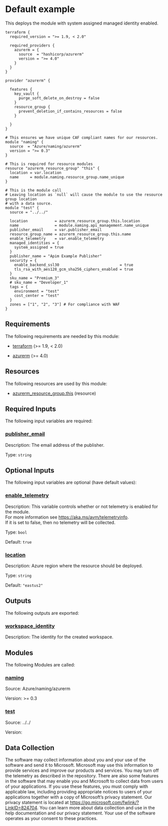<!-- BEGIN_TF_DOCS -->
# Default example

This deploys the module with system assigned managed identity enabled.

```hcl
terraform {
  required_version = ">= 1.9, < 2.0"

  required_providers {
    azurerm = {
      source  = "hashicorp/azurerm"
      version = ">= 4.0"
    }
  }
}

provider "azurerm" {

  features {
    key_vault {
      purge_soft_delete_on_destroy = false
    }
    resource_group {
      prevent_deletion_if_contains_resources = false
    }

  }
}

# This ensures we have unique CAF compliant names for our resources.
module "naming" {
  source  = "Azure/naming/azurerm"
  version = ">= 0.3"
}

# This is required for resource modules
resource "azurerm_resource_group" "this" {
  location = var.location
  name     = module.naming.resource_group.name_unique
}

# This is the module call
# Leaving location as `null` will cause the module to use the resource group location
# with a data source.
module "test" {
  source = "../../"

  location            = azurerm_resource_group.this.location
  name                = module.naming.api_management.name_unique
  publisher_email     = var.publisher_email
  resource_group_name = azurerm_resource_group.this.name
  enable_telemetry    = var.enable_telemetry
  managed_identities = {
    system_assigned = true
  }
  publisher_name = "Apim Example Publisher"
  security = {
    enable_backend_ssl30                           = true
    tls_rsa_with_aes128_gcm_sha256_ciphers_enabled = true
  }
  sku_name = "Premium_3"
  # sku_name = "Developer_1"
  tags = {
    environment = "test"
    cost_center = "test"
  }
  zones = ["1", "2", "3"] # For compliance with WAF
}
```

<!-- markdownlint-disable MD033 -->
## Requirements

The following requirements are needed by this module:

- <a name="requirement_terraform"></a> [terraform](#requirement\_terraform) (>= 1.9, < 2.0)

- <a name="requirement_azurerm"></a> [azurerm](#requirement\_azurerm) (>= 4.0)

## Resources

The following resources are used by this module:

- [azurerm_resource_group.this](https://registry.terraform.io/providers/hashicorp/azurerm/latest/docs/resources/resource_group) (resource)

<!-- markdownlint-disable MD013 -->
## Required Inputs

The following input variables are required:

### <a name="input_publisher_email"></a> [publisher\_email](#input\_publisher\_email)

Description: The email address of the publisher.

Type: `string`

## Optional Inputs

The following input variables are optional (have default values):

### <a name="input_enable_telemetry"></a> [enable\_telemetry](#input\_enable\_telemetry)

Description: This variable controls whether or not telemetry is enabled for the module.  
For more information see <https://aka.ms/avm/telemetryinfo>.  
If it is set to false, then no telemetry will be collected.

Type: `bool`

Default: `true`

### <a name="input_location"></a> [location](#input\_location)

Description: Azure region where the resource should be deployed.

Type: `string`

Default: `"eastus2"`

## Outputs

The following outputs are exported:

### <a name="output_workspace_identity"></a> [workspace\_identity](#output\_workspace\_identity)

Description: The identity for the created workspace.

## Modules

The following Modules are called:

### <a name="module_naming"></a> [naming](#module\_naming)

Source: Azure/naming/azurerm

Version: >= 0.3

### <a name="module_test"></a> [test](#module\_test)

Source: ../../

Version:

<!-- markdownlint-disable-next-line MD041 -->
## Data Collection

The software may collect information about you and your use of the software and send it to Microsoft. Microsoft may use this information to provide services and improve our products and services. You may turn off the telemetry as described in the repository. There are also some features in the software that may enable you and Microsoft to collect data from users of your applications. If you use these features, you must comply with applicable law, including providing appropriate notices to users of your applications together with a copy of Microsoft’s privacy statement. Our privacy statement is located at <https://go.microsoft.com/fwlink/?LinkID=824704>. You can learn more about data collection and use in the help documentation and our privacy statement. Your use of the software operates as your consent to these practices.
<!-- END_TF_DOCS -->